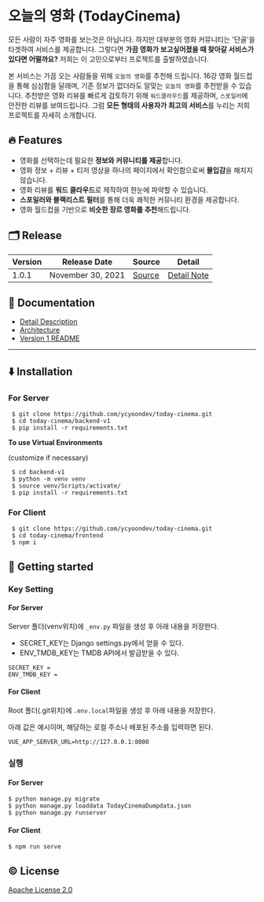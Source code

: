 # 오늘의 영화 (TodayCinema)

모든 사람이 자주 영화를 보는것은 아닙니다. 하지만 대부분의 영화 커뮤니티는 '단골'을 타겟하여 서비스를 제공합니다. 그렇다면 **가끔 영화가 보고싶어졌을 때 찾아갈 서비스가 있다면 어떨까요?** 저희는 이 고민으로부터 프로젝트를 출발하였습니다. 

본 서비스는 가끔 오는 사람들을 위해 `오늘의 영화`를 추천해 드립니다. 16강 영화 월드컵을 통해 심심함을 달래며, 기존 정보가 없더라도 알맞는 `오늘의 영화`를 추천받을 수 있습니다. 추천받은 영화 리뷰를 빠르게 검토하기 위해 `워드클라우드`를 제공하며, `스포일러`에 안전한 리뷰를 보여드립니다. 그럼 **모든 형태의 사용자가 최고의 서비스**를 누리는 저희 프로젝트를 자세히 소개합니다.



## 🔥 Features

- 영화를 선택하는데 필요한 **정보와 커뮤니티를 제공**합니다.
- 영화 정보 + 리뷰 + 티저 영상을 하나의 페이지에서 확인함으로써 **몰입감**을 해치지 않습니다.
- 영화 리뷰를 **워드 클라우드**로 제작하여 한눈에 파악할 수 있습니다.
- **스포일러와 블랙리스트 필터**를 통해 더욱 쾌적한 커뮤니티 환경을 제공합니다.
- 영화 월드컵을 기반으로 **비슷한 장르 영화를 추천**해드립니다.



## 🗂️ Release

| Version | Release Date      | Source                | Detail                               |
| ------- | ----------------- | --------------------- | ------------------------------------ |
| 1.0.1   | November 30, 2021 | [Source](/backend-v1) | [Detail Note](/backend-v1/README.md) |



## 📄 Documentation

- [Detail Description](/document/Detail_Description.md)
- [Architecture](/document/Architecture.md)
- [Version 1 README](/backend-v1/README.md)



---



## ⬇️ Installation

### For Server

```
 $ git clone https://github.com/ycyoondev/today-cinema.git
 $ cd today-cinema/backend-v1
 $ pip install -r requirements.txt
```

**To use Virtual Environments**

(customize if necessary)

```
 $ cd backend-v1
 $ python -m venv venv
 $ source venv/Scripts/activate/
 $ pip install -r requirements.txt
```

### For Client

```
 $ git clone https://github.com/ycyoondev/today-cinema.git
 $ cd today-cinema/frontend
 $ npm i
```



## 🚀 Getting started

### Key Setting

#### For Server

Server 폴더(venv위치)에 `_env.py` 파일을 생성 후 아래 내용을 저장한다.

- SECRET_KEY는 Django settings.py에서 얻을 수 있다.
- ENV_TMDB_KEY는 TMDB API에서 발급받을 수 있다.

```
SECRET_KEY = 
ENV_TMDB_KEY = 
```

#### For Client

Root 폴더(.git위치)에 `.env.local`파일을 생성 후 아래 내용을 저장한다. 

아래 값은 예시이며, 해당하는 로컬 주소나 배포된 주소를 입력하면 된다.

```
VUE_APP_SERVER_URL=http://127.0.0.1:8000
```

### 실행

#### For Server

```
$ python manage.py migrate
$ python manage.py loaddata TodayCinemaDumpdata.json
$ python manage.py runserver
```

#### For Client

```
$ npm run serve
```



## ©️ License

[Apache License 2.0](https://github.com/ycyoondev/JORLDY/blob/master/LICENSE.md)

